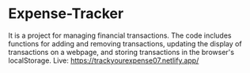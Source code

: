 # Expense-Tracker
It is a project for managing financial transactions. The code includes functions for adding and removing transactions, updating the display of transactions on a webpage, and storing transactions in the browser's localStorage.
Live: https://trackyourexpense07.netlify.app/
